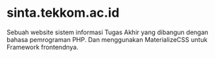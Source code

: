 # sinta.tekkom.ac.id
Sebuah website sistem informasi Tugas Akhir yang dibangun dengan bahasa pemrograman PHP. Dan menggunakan MaterializeCSS untuk Framework frontendnya.
